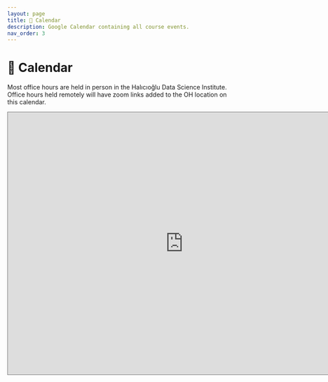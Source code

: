 ```yaml
---
layout: page
title: 📆 Calendar
description: Google Calendar containing all course events.
nav_order: 3
---
```


# 📆 Calendar

Most office hours are held in person in the Halıcıoğlu Data Science Institute. Office hours held remotely will have zoom links added to the OH location on this calendar.

<iframe src="https://calendar.google.com/calendar/embed?height=600&wkst=2&ctz=America%2FLos_Angeles&showPrint=0&mode=AGENDA&src=Y184OWQ0NmJmY2VkOTk4YmY3NjIzZTFhZWE4NTU4MjVmM2Q2MWE4ZTQ5ZjZlZjY4YWRiZjlkZTRiN2FmZDU3YjlhQGdyb3VwLmNhbGVuZGFyLmdvb2dsZS5jb20&color=%230B8043" style="border:solid 1px #777" width="800" height="600" frameborder="0" scrolling="no"></iframe>